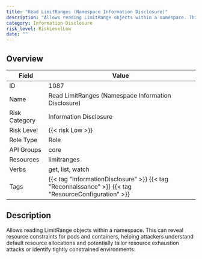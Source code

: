 ```yaml
---
title: "Read LimitRanges (Namespace Information Disclosure)"
description: "Allows reading LimitRange objects within a namespace. This can reveal resource constraints for pods and containers, helping attackers understand default resource allocations and potentially tailor resource exhaustion attacks or identify tightly constrained environments."
category: Information Disclosure
risk_level: RiskLevelLow
date: ""
---
```


## Overview

| Field         | Value                                                                                                |
| ------------- | ---------------------------------------------------------------------------------------------------- |
| ID            | 1087                                                                                                 |
| Name          | Read LimitRanges (Namespace Information Disclosure)                                                  |
| Risk Category | Information Disclosure                                                                               |
| Risk Level    | {{< risk Low >}}                                                                                     |
| Role Type     | Role                                                                                                 |
| API Groups    | core                                                                                                 |
| Resources     | limitranges                                                                                          |
| Verbs         | get, list, watch                                                                                     |
| Tags          | {{< tag "InformationDisclosure" >}} {{< tag "Reconnaissance" >}} {{< tag "ResourceConfiguration" >}} |

## Description

Allows reading LimitRange objects within a namespace. This can reveal resource constraints for pods and containers, helping attackers understand default resource allocations and potentially tailor resource exhaustion attacks or identify tightly constrained environments.
